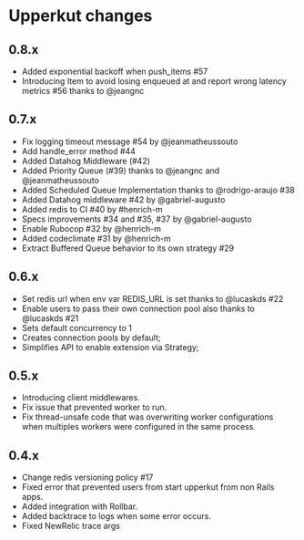 # Upperkut changes
0.8.x
--------
- Added exponential backoff when push_items #57
- Introducing Item to avoid losing enqueued at and report wrong latency
  metrics #56 thanks to @jeangnc

0.7.x
---------
- Fix logging timeout message #54 by @jeanmatheussouto
- Add handle_error method #44
- Added Datahog Middleware (#42)
- Added Priority Queue (#39) thanks to @jeangnc and @jeanmatheussouto
- Added Scheduled Queue Implementation thanks to @rodrigo-araujo #38
- Added Datahog middleware #42 by @gabriel-augusto
- Added redis to CI #40 by #henrich-m
- Specs improvements #34 and #35, #37 by @gabriel-augusto
- Enable Rubocop #32 by @henrich-m
- Added codeclimate #31 by @henrich-m
- Extract Buffered Queue behavior to its own strategy #29

0.6.x
---------
- Set redis url when env var REDIS_URL is set thanks to @lucaskds #22
- Enable users to pass their own connection pool also thanks to @lucaskds #21
- Sets default concurrency to 1
- Creates connection pools by default;
- Simplifies API to enable extension via Strategy;

0.5.x
----------
- Introducing client middlewares.
- Fix issue that prevented worker to run.
- Fix thread-unsafe code that was overwriting worker configurations when
multiples workers were configured in the same process.

0.4.x
-----------

- Change redis versioning policy #17
- Fixed error that prevented users from start upperkut from non Rails apps.
- Added integration with Rollbar.
- Added backtrace to logs when some error occurs.
- Fixed NewRelic trace args

